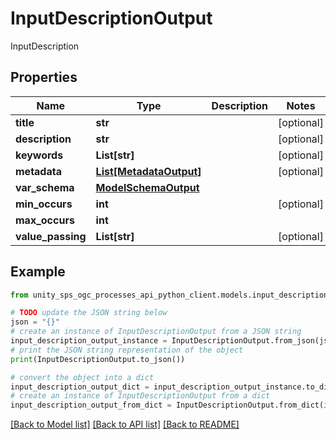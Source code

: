 # InputDescriptionOutput

InputDescription

## Properties

Name | Type | Description | Notes
------------ | ------------- | ------------- | -------------
**title** | **str** |  | [optional]
**description** | **str** |  | [optional]
**keywords** | **List[str]** |  | [optional]
**metadata** | [**List[MetadataOutput]**](MetadataOutput.md) |  | [optional]
**var_schema** | [**ModelSchemaOutput**](ModelSchemaOutput.md) |  |
**min_occurs** | **int** |  | [optional]
**max_occurs** | **int** |  |
**value_passing** | **List[str]** |  | [optional]

## Example

```python
from unity_sps_ogc_processes_api_python_client.models.input_description_output import InputDescriptionOutput

# TODO update the JSON string below
json = "{}"
# create an instance of InputDescriptionOutput from a JSON string
input_description_output_instance = InputDescriptionOutput.from_json(json)
# print the JSON string representation of the object
print(InputDescriptionOutput.to_json())

# convert the object into a dict
input_description_output_dict = input_description_output_instance.to_dict()
# create an instance of InputDescriptionOutput from a dict
input_description_output_from_dict = InputDescriptionOutput.from_dict(input_description_output_dict)
```
[[Back to Model list]](../README.md#documentation-for-models) [[Back to API list]](../README.md#documentation-for-api-endpoints) [[Back to README]](../README.md)
